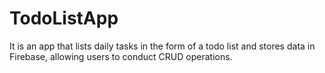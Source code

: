 # TodoListApp
It is an app that lists daily tasks in the form of a todo list and stores data in Firebase, allowing users to conduct CRUD operations.
